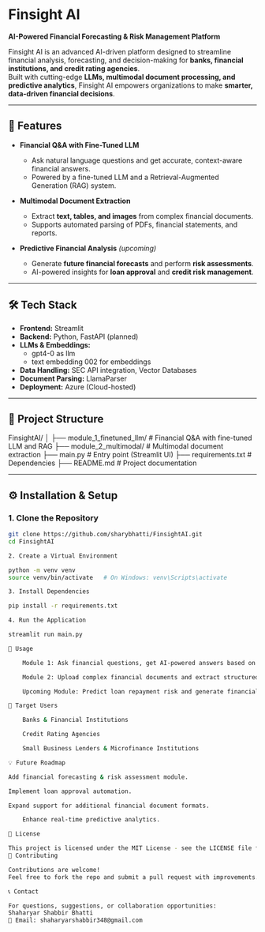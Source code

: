 # Finsight AI

**AI-Powered Financial Forecasting & Risk Management Platform**

Finsight AI is an advanced AI-driven platform designed to streamline financial analysis, forecasting, and decision-making for **banks, financial institutions, and credit rating agencies**.  
Built with cutting-edge **LLMs, multimodal document processing, and predictive analytics**, Finsight AI empowers organizations to make **smarter, data-driven financial decisions**.

---

## 🚀 Features

- **Financial Q&A with Fine-Tuned LLM**
  - Ask natural language questions and get accurate, context-aware financial answers.
  - Powered by a fine-tuned LLM and a Retrieval-Augmented Generation (RAG) system.

- **Multimodal Document Extraction**
  - Extract **text, tables, and images** from complex financial documents.
  - Supports automated parsing of PDFs, financial statements, and reports.

- **Predictive Financial Analysis** *(upcoming)*
  - Generate **future financial forecasts** and perform **risk assessments**.
  - AI-powered insights for **loan approval** and **credit risk management**.

---

## 🛠️ Tech Stack

- **Frontend:** Streamlit
- **Backend:** Python, FastAPI (planned)
- **LLMs & Embeddings:** 
  - gpt4-0 as llm
  - text embedding 002 for embeddings
- **Data Handling:** SEC API integration, Vector Databases
- **Document Parsing:** LlamaParser
- **Deployment:** Azure (Cloud-hosted)

---

## 📂 Project Structure

FinsightAI/
│
├── module_1_finetuned_llm/ # Financial Q&A with fine-tuned LLM and RAG
├── module_2_multimodal/ # Multimodal document extraction
├── main.py # Entry point (Streamlit UI)
├── requirements.txt # Dependencies
├── README.md # Project documentation


---

## ⚙️ Installation & Setup

### 1. Clone the Repository
```bash
git clone https://github.com/sharybhatti/FinsightAI.git
cd FinsightAI

2. Create a Virtual Environment

python -m venv venv
source venv/bin/activate   # On Windows: venv\Scripts\activate

3. Install Dependencies

pip install -r requirements.txt

4. Run the Application

streamlit run main.py

📌 Usage

    Module 1: Ask financial questions, get AI-powered answers based on your data.

    Module 2: Upload complex financial documents and extract structured data.

    Upcoming Module: Predict loan repayment risk and generate financial forecasts.

🎯 Target Users

    Banks & Financial Institutions

    Credit Rating Agencies

    Small Business Lenders & Microfinance Institutions

💡 Future Roadmap

Add financial forecasting & risk assessment module.

Implement loan approval automation.

Expand support for additional financial document formats.

    Enhance real-time predictive analytics.

📜 License

This project is licensed under the MIT License - see the LICENSE file for details.
🤝 Contributing

Contributions are welcome!
Feel free to fork the repo and submit a pull request with improvements.

📞 Contact

For questions, suggestions, or collaboration opportunities:
Shaharyar Shabbir Bhatti
📧 Email: shaharyarshabbir348@gmail.com
